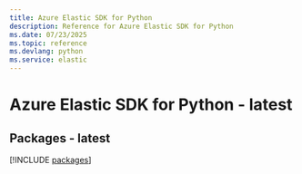 ```yaml
---
title: Azure Elastic SDK for Python
description: Reference for Azure Elastic SDK for Python
ms.date: 07/23/2025
ms.topic: reference
ms.devlang: python
ms.service: elastic
---
```

# Azure Elastic SDK for Python - latest
## Packages - latest
[!INCLUDE [packages](elastic-index.md)]